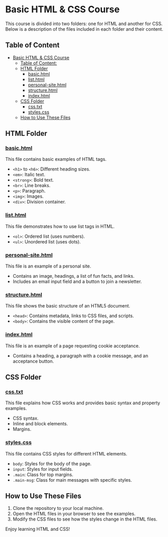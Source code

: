 # Basic HTML & CSS Course

This course is divided into two folders: one for HTML and another for CSS. Below is a description of the files included in each folder and their content.

## Table of Content

- [Basic HTML \& CSS Course](#basic-html--css-course)
  - [Table of Content:](#table-of-content)
  - [HTML Folder](#html-folder)
    - [basic.html](#basichtml)
    - [list.html](#listhtml)
    - [personal-site.html](#personal-sitehtml)
    - [structure.html](#structurehtml)
    - [index.html](#indexhtml)
  - [CSS Folder](#css-folder)
    - [css.txt](#csstxt)
    - [styles.css](#stylescss)
  - [How to Use These Files](#how-to-use-these-files)

## HTML Folder

### [basic.html](basic.html)

This file contains basic examples of HTML tags.

- `<h1>` to `<h6>`: Different heading sizes.
- `<em>`: Italic text.
- `<strong>`: Bold text.
- `<br>`: Line breaks.
- `<p>`: Paragraph.
- `<img>`: Images.
- `<div>`: Division container.

### [list.html](list.html)

This file demonstrates how to use list tags in HTML.

- `<ol>`: Ordered list (uses numbers).
- `<ul>`: Unordered list (uses dots).

### [personal-site.html](personal-site.html)

This file is an example of a personal site.

- Contains an image, headings, a list of fun facts, and links.
- Includes an email input field and a button to join a newsletter.

### [structure.html](structure.html)

This file shows the basic structure of an HTML5 document.

- `<head>`: Contains metadata, links to CSS files, and scripts.
- `<body>`: Contains the visible content of the page.

### [index.html](index.html)

This file is an example of a page requesting cookie acceptance.

- Contains a heading, a paragraph with a cookie message, and an acceptance button.

## CSS Folder

### [css.txt](css.txt)

This file explains how CSS works and provides basic syntax and property examples.

- CSS syntax.
- Inline and block elements.
- Margins.

### [styles.css](styles.css)

This file contains CSS styles for different HTML elements.

- `body`: Styles for the body of the page.
- `input`: Styles for input fields.
- `.main`: Class for top margins.
- `.main-msg`: Class for main messages with specific styles.

## How to Use These Files

1. Clone the repository to your local machine.
2. Open the HTML files in your browser to see the examples.
3. Modify the CSS files to see how the styles change in the HTML files.

Enjoy learning HTML and CSS!
